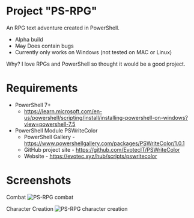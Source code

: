 # Project "PS-RPG"

An RPG text adventure created in PowerShell.

- Alpha build
- ~~May~~ Does contain bugs
- Currently only works on Windows (not tested on MAC or Linux)

Why?
I love RPGs and PowerShell so thought it would be a good project.

# Requirements
- PowerShell 7+
  - https://learn.microsoft.com/en-us/powershell/scripting/install/installing-powershell-on-windows?view=powershell-7.5
- PowerShell Module PSWriteColor
  - PowerShell Gallery - https://www.powershellgallery.com/packages/PSWriteColor/1.0.1
  - GitHub project site - https://github.com/EvotecIT/PSWriteColor
  - Website - https://evotec.xyz/hub/scripts/pswritecolor

# Screenshots
Combat
![PS-RPG combat](https://github.com/user-attachments/assets/f967271d-81f5-41d2-9d6e-827d9116f184)

Character Creation
![PS-RPG character creation](https://github.com/user-attachments/assets/213e7648-0b5f-4b2f-b0e0-4529bb44d7a0)
